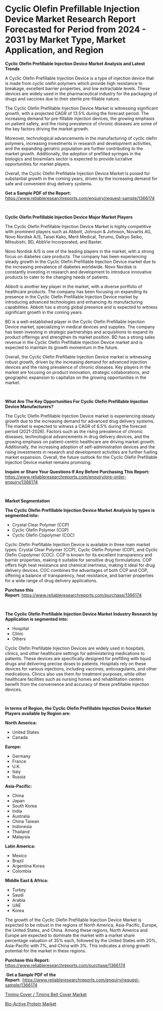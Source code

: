 <p><h1>Cyclic Olefin Prefillable Injection Device Market Research Report Forecasted for Period from 2024 -  2031 by Market Type, Market Application, and Region</h1></p><p><strong>Cyclic Olefin Prefillable Injection Device Market Analysis and Latest Trends</strong></p>
<p><p>A Cyclic Olefin Prefillable Injection Device is a type of injection device that is made from cyclic olefin polymers which provide high resistance to breakage, excellent barrier properties, and low extractable levels. These devices are widely used in the pharmaceutical industry for the packaging of drugs and vaccines due to their sterile pre-fillable nature.</p><p>The Cyclic Olefin Prefillable Injection Device Market is witnessing significant growth, with a projected CAGR of 13.5% during the forecast period. The increasing demand for pre-fillable injection devices, the growing emphasis on patient safety, and the rising prevalence of chronic diseases are some of the key factors driving the market growth.</p><p>Moreover, technological advancements in the manufacturing of cyclic olefin polymers, increasing investments in research and development activities, and the expanding geriatric population are further contributing to the market growth. Additionally, the adoption of prefilled syringes in the biologics and biosimilars sector is expected to provide lucrative opportunities for market players.</p><p>Overall, the Cyclic Olefin Prefillable Injection Device Market is poised for substantial growth in the coming years, driven by the increasing demand for safe and convenient drug delivery systems.</p></p>
<p><strong>Get a Sample PDF of the Report:&nbsp;</strong> <a href="https://www.reliableresearchreports.com/enquiry/request-sample/1366174">https://www.reliableresearchreports.com/enquiry/request-sample/1366174</a></p>
<p>&nbsp;</p>
<p><strong>Cyclic Olefin Prefillable Injection Device Major Market Players</strong></p>
<p><p>The Cyclic Olefin Prefillable Injection Device Market is highly competitive with prominent players such as Abbott, Johnson & Johnson, Novartis AG, Novo Nordisk A/S, Taisei Kako, Merit Medical, Terumo, Daikyo Seiko, Mitsubishi, BD, AbbVie Incorporated, and Baxter.</p><p>Novo Nordisk A/S is one of the leading players in the market, with a strong focus on diabetes care products. The company has been experiencing steady growth in the Cyclic Olefin Prefillable Injection Device market due to the increasing prevalence of diabetes worldwide. Novo Nordisk is constantly investing in research and development to introduce innovative products to cater to the changing needs of patients.</p><p>Abbott is another key player in the market, with a diverse portfolio of healthcare products. The company has been focusing on expanding its presence in the Cyclic Olefin Prefillable Injection Device market by introducing advanced technologies and enhancing its manufacturing capabilities. Abbott has a strong global presence and is expected to witness significant growth in the coming years.</p><p>BD is a well-established player in the Cyclic Olefin Prefillable Injection Device market, specializing in medical devices and supplies. The company has been investing in strategic partnerships and acquisitions to expand its product offerings and strengthen its market position. BD has a strong sales revenue in the Cyclic Olefin Prefillable Injection Device market and is expected to maintain its growth momentum in the future.</p><p>Overall, the Cyclic Olefin Prefillable Injection Device market is witnessing robust growth, driven by the increasing demand for advanced injection devices and the rising prevalence of chronic diseases. Key players in the market are focusing on product innovation, strategic collaborations, and geographic expansion to capitalize on the growing opportunities in the market.</p></p>
<p>&nbsp;</p>
<p><strong>What Are The Key Opportunities For Cyclic Olefin Prefillable Injection Device Manufacturers?</strong></p>
<p><p>The Cyclic Olefin Prefillable Injection Device market is experiencing steady growth due to the increasing demand for advanced drug delivery systems. The market is expected to witness a CAGR of 6.5% during the forecast period (2021-2026). Factors such as the rising prevalence of chronic diseases, technological advancements in drug delivery devices, and the growing emphasis on patient-centric healthcare are driving market growth. Additionally, the increasing adoption of self-administration devices and the rising investments in research and development activities are further fueling market expansion. Overall, the future outlook for the Cyclic Olefin Prefillable Injection Device market remains promising.</p></p>
<p><strong>Inquire or Share Your Questions If Any Before Purchasing This Report:</strong> <a href="https://www.reliableresearchreports.com/enquiry/pre-order-enquiry/1366174">https://www.reliableresearchreports.com/enquiry/pre-order-enquiry/1366174</a></p>
<p>&nbsp;</p>
<p><strong>Market Segmentation</strong></p>
<p><strong>The Cyclic Olefin Prefillable Injection Device Market Analysis by types is segmented into:</strong></p>
<p><ul><li>Crystal Clear Polymer (CCP)</li><li>Cyclic Olefin Polymer (COP)</li><li>Cyclic Olefin Copolymer (COC)</li></ul></p>
<p><p>Cyclic Olefin Prefillable Injection Device is available in three main market types: Crystal Clear Polymer (CCP), Cyclic Olefin Polymer (COP), and Cyclic Olefin Copolymer (COC). CCP is known for its excellent transparency and barrier properties, making it suitable for sensitive drug formulations. COP offers high heat resistance and chemical inertness, making it ideal for drug delivery devices. COC combines the advantages of both CCP and COP, offering a balance of transparency, heat resistance, and barrier properties for a wide range of drug delivery applications.</p></p>
<p><strong>Purchase this Report:&nbsp;</strong><a href="https://www.reliableresearchreports.com/purchase/1366174">https://www.reliableresearchreports.com/purchase/1366174</a></p>
<p>&nbsp;</p>
<p><strong>The Cyclic Olefin Prefillable Injection Device Market Industry Research by Application is segmented into:</strong></p>
<p><ul><li>Hospital</li><li>Clinic</li><li>Others</li></ul></p>
<p><p>Cyclic Olefin Prefillable Injection Devices are widely used in hospitals, clinics, and other healthcare settings for administering medications to patients. These devices are specifically designed for prefilling with liquid drugs and delivering precise doses to patients. Hospitals rely on these devices for various injections, including vaccines, anticoagulants, and other medications. Clinics also use them for treatment purposes, while other healthcare facilities such as nursing homes and rehabilitation centers benefit from the convenience and accuracy of these prefillable injection devices.</p></p>
<p>&nbsp;</p>
<p><strong>In terms of Region, the Cyclic Olefin Prefillable Injection Device Market Players available by Region are:</strong></p>
<p>
    <p> <strong> North America: </strong>
        <ul>
            <li>United States</li>
            <li>Canada</li>
        </ul>
        </p> 
    <p> <strong> Europe: </strong>
        <ul>
            <li>Germany</li>
            <li>France</li>
            <li>U.K.</li>
            <li>Italy</li>
            <li>Russia</li>
        </ul>
        </p> 
    <p> <strong> Asia-Pacific: </strong>
        <ul>
            <li>China</li>
            <li>Japan</li>
            <li>South Korea</li>
            <li>India</li>
            <li>Australia</li>
            <li>China Taiwan</li>
            <li>Indonesia</li>
            <li>Thailand</li>
            <li>Malaysia</li>
        </ul>
        </p> 
    <p> <strong> Latin America: </strong>
        <ul>
            <li>Mexico</li>
            <li>Brazil</li>
            <li>Argentina Korea</li>
            <li>Colombia</li>
        </ul>
        </p> 
    <p> <strong> Middle East & Africa: </strong>
        <ul>
            <li>Turkey</li>
            <li>Saudi</li>
            <li>Arabia</li>
            <li>UAE</li>
            <li>Korea</li>
        </ul>
    </p>
    </p>
<p><p>The growth of the Cyclic Olefin Prefillable Injection Device Market is expected to be robust in the regions of North America, Asia-Pacific, Europe, the United States, and China. Among these regions, North America and Europe are expected to dominate the market with a market share percentage valuation of 35% each, followed by the United States with 20%, Asia-Pacific with 7%, and China with 3%. This indicates a strong growth potential for the market in these regions.</p></p>
<p><strong>Purchase this Report: </strong><a href="https://www.reliableresearchreports.com/purchase/1366174">https://www.reliableresearchreports.com/purchase/1366174</a></p>
<p>&nbsp;<strong>Get a Sample PDF of the Report:&nbsp;&nbsp;</strong><a href="https://www.reliableresearchreports.com/enquiry/request-sample/1366174">https://www.reliableresearchreports.com/enquiry/request-sample/1366174</a></p>
<p><strong></strong></p>
<p><p><a href="https://issuu.com/reportprime-2/docs/timing-cover-timing-belt-cover-market-size-2030.pp">Timing Cover / Timing Belt Cover Market</a></p><p><a href="https://issuu.com/reportprime-2/docs/bio-active-protein-market-size-2030.pptx">Bio-Active Protein Market</a></p></p>